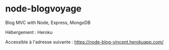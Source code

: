 # node-blogvoyage
Blog MVC with Node, Express, MongoDB

Hébergement : Heroku

Accessible à l'adresse suivante : https://node-blog-vincent.herokuapp.com/
